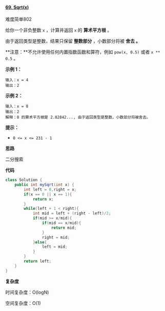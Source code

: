 #### [69. Sqrt(x)](https://leetcode-cn.com/problems/sqrtx/)

难度简单802

给你一个非负整数 `x` ，计算并返回 `x` 的 **算术平方根** 。

由于返回类型是整数，结果只保留 **整数部分** ，小数部分将被 **舍去 。**

**注意：**不允许使用任何内置指数函数和算符，例如 `pow(x, 0.5)` 或者 `x ** 0.5` 。

 

**示例 1：**

```
输入：x = 4
输出：2
```

**示例 2：**

```
输入：x = 8
输出：2
解释：8 的算术平方根是 2.82842..., 由于返回类型是整数，小数部分将被舍去。
```

 

**提示：**

- `0 <= x <= 231 - 1`

**思路**

二分搜索

**代码**

```java
class Solution {
    public int mySqrt(int x) {
        int left = 0,right = x;
        if(x == 0 || x == 1){
            return x;
        }
        while(left + 1 < right){
            int mid = left + (right - left)/2;
            if(mid >= x/mid){
                if(mid == x/mid){
                    return mid;
                }
                right = mid;
            }else{
                left = mid;
            }
        }
        return left;
    }
}
```

**复杂度**

时间复杂度：O(logN)

空间复杂度：O(1)